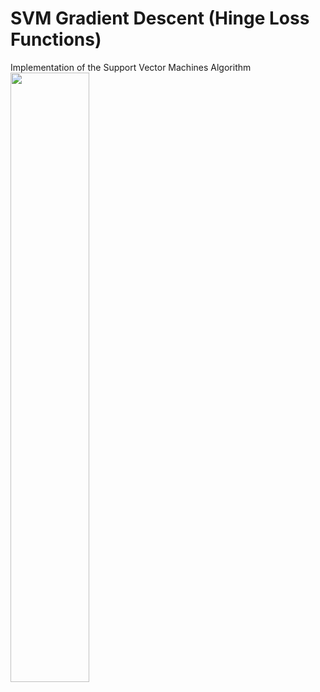 # SVM Gradient Descent (Hinge Loss Functions)
Implementation of the Support Vector Machines Algorithm
<a href="url"><img src="animation.gif" align="left" height="50%" width="50%" ></a>



